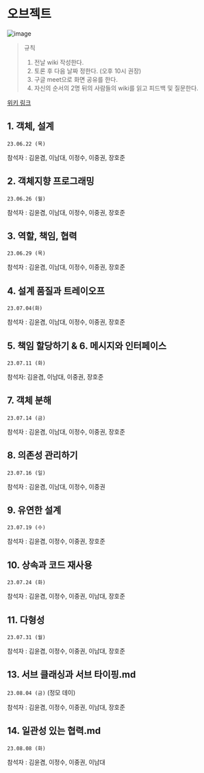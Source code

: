 # 오브젝트
![image](https://github.com/Weekend-development/object-study/assets/128292876/1b26abd0-b82d-4985-954d-e2e3f5bc0ca6)


> 규칙
> 1. 전날 wiki 작성한다.
> 2. 토론 후 다음 날짜 정한다. (오후 10시 권장)
> 3. 구글 meet으로 화면 공유를 한다. 
> 4. 자신의 순서의 2명 뒤의 사람들의 wiki를 읽고 피드백 및 질문한다.

[위키 링크](https://github.com/Weekend-development/object-study/wiki)

## 1. 객체, 설계
`23.06.22 (목)`

참석자 : 김윤겸, 이남대, 이정수, 이중권, 장호준


## 2. 객체지향 프로그래밍
`23.06.26 (월)`

참석자 : 김윤겸, 이남대, 이정수, 이중권, 장호준

## 3. 역할, 책임, 협력
`23.06.29 (목)`

참석자 : 김윤겸, 이남대, 이정수, 이중권, 장호준

## 4. 설계 품질과 트레이오프
`23.07.04(화)`

참석자 : 김윤겸, 이남대, 이정수, 이중권, 장호준

## 5. 책임 할당하기 & 6. 메시지와 인터페이스
`23.07.11 (화)`

참석자: 김윤겸, 이남대, 이중권, 장호준

## 7. 객체 분해
`23.07.14 (금)`

참석자 : 김윤겸, 이남대, 이정수, 이중권, 장호준

## 8. 의존성 관리하기
`23.07.16 (일)`

참석자 : 김윤겸, 이남대, 이정수, 이중권

## 9. 유연한 설계
`23.07.19 (수)`

참석자 : 김윤겸, 이정수, 이중권, 장호준

## 10. 상속과 코드 재사용
`23.07.24 (화)`

참석자 : 김윤겸, 이정수, 이중권, 이남대, 장호준

## 11. 다형성
`23.07.31 (월)`

참석자 : 김윤겸, 이정수, 이중권, 이남대, 장호준

## 13. 서브 클래싱과 서브 타이핑.md
`23.08.04 (금)` (정모 데이)

참석자 : 김윤겸, 이정수, 이중권, 이남대, 장호준

## 14. 일관성 있는 협력.md

`23.08.08 (화)`

참석자 : 김윤겸, 이정수, 이중권, 이남대
